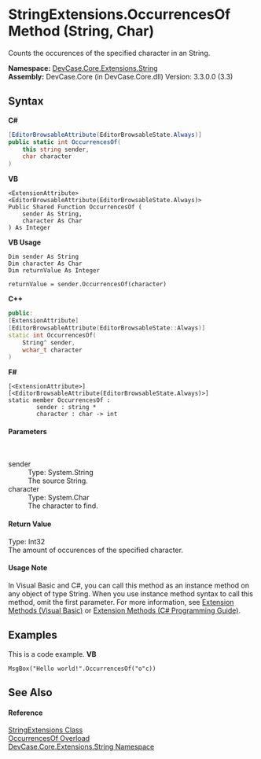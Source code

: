 # StringExtensions.OccurrencesOf Method (String, Char)
 

Counts the occurences of the specified character in an String.

**Namespace:**&nbsp;<a href="N_DevCase_Core_Extensions_String">DevCase.Core.Extensions.String</a><br />**Assembly:**&nbsp;DevCase.Core (in DevCase.Core.dll) Version: 3.3.0.0 (3.3)

## Syntax

**C#**<br />
``` C#
[EditorBrowsableAttribute(EditorBrowsableState.Always)]
public static int OccurrencesOf(
	this string sender,
	char character
)
```

**VB**<br />
``` VB
<ExtensionAttribute>
<EditorBrowsableAttribute(EditorBrowsableState.Always)>
Public Shared Function OccurrencesOf ( 
	sender As String,
	character As Char
) As Integer
```

**VB Usage**<br />
``` VB Usage
Dim sender As String
Dim character As Char
Dim returnValue As Integer

returnValue = sender.OccurrencesOf(character)
```

**C++**<br />
``` C++
public:
[ExtensionAttribute]
[EditorBrowsableAttribute(EditorBrowsableState::Always)]
static int OccurrencesOf(
	String^ sender, 
	wchar_t character
)
```

**F#**<br />
``` F#
[<ExtensionAttribute>]
[<EditorBrowsableAttribute(EditorBrowsableState.Always)>]
static member OccurrencesOf : 
        sender : string * 
        character : char -> int 

```


#### Parameters
&nbsp;<dl><dt>sender</dt><dd>Type: System.String<br />The source String.</dd><dt>character</dt><dd>Type: System.Char<br />The character to find.</dd></dl>

#### Return Value
Type: Int32<br />The amount of occurences of the specified character.

#### Usage Note
In Visual Basic and C#, you can call this method as an instance method on any object of type String. When you use instance method syntax to call this method, omit the first parameter. For more information, see <a href="https://docs.microsoft.com/dotnet/visual-basic/programming-guide/language-features/procedures/extension-methods">Extension Methods (Visual Basic)</a> or <a href="https://docs.microsoft.com/dotnet/csharp/programming-guide/classes-and-structs/extension-methods">Extension Methods (C# Programming Guide)</a>.

## Examples
This is a code example. 
**VB**<br />
``` VB
MsgBox("Hello world!".OccurrencesOf("o"c))
```


## See Also


#### Reference
<a href="T_DevCase_Core_Extensions_String_StringExtensions">StringExtensions Class</a><br /><a href="Overload_DevCase_Core_Extensions_String_StringExtensions_OccurrencesOf">OccurrencesOf Overload</a><br /><a href="N_DevCase_Core_Extensions_String">DevCase.Core.Extensions.String Namespace</a><br />